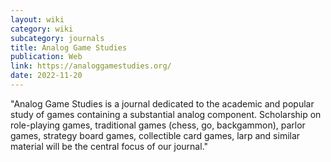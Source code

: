 ```yaml
---
layout: wiki
category: wiki
subcategory: journals
title: Analog Game Studies
publication: Web
link: https://analoggamestudies.org/
date: 2022-11-20
---
```


"Analog Game Studies is a journal dedicated to the academic and popular study of games containing a substantial analog component. Scholarship on role-playing games, traditional games (chess, go, backgammon), parlor games, strategy board games, collectible card games, larp and similar material will be the central focus of our journal."
